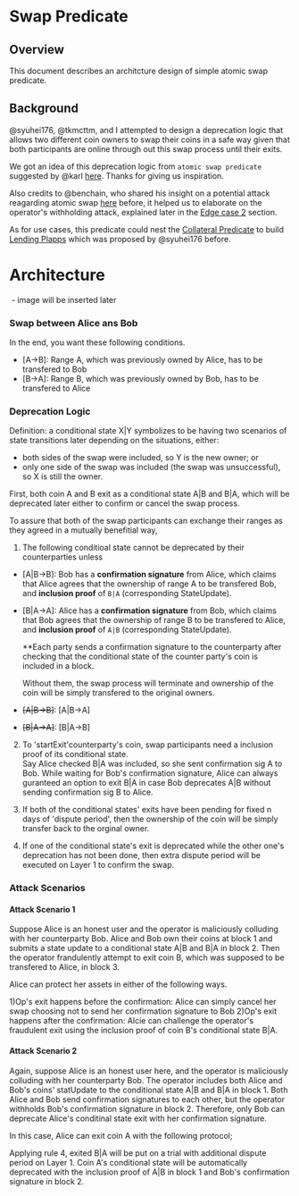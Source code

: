 Swap Predicate   
=====

## Overview
This document describes an architcture design of simple atomic swap predicate.

## Background

@syuhei176, @tkmcttm, and I attempted to design a deprecation logic that allows two different coin owners to swap their coins in a safe way given that both participants are online through out this swap process until their exits. 

  We got an idea of this deprecation logic from `atomic swap predicate` suggested by @karl [here](https://plasma.build/t/a-question-about-verify-deprecation/41/3). Thanks for giving us inspiration.  

Also credits to @benchain, who shared his insight on a potential attack reagarding atomic swap [here](https://plasma.build/t/fast-finality-predicate/79/4) before, it helped us to elaborate on the operator's withholding attack, explained later in the [Edge case 2]() section. 
  
As for use cases, this predicate could nest the [Collateral Predicate](https://hackmd.io/@yuriko/Sy0VQFneH#Collateral-predicate) to build [Lending Plapps](https://hackmd.io/@yuriko/Sy0VQFneH#Lending-Plapp) which was proposed by @syuhei176 before.


# Architecture
![]() - image will be inserted later

### **Swap between Alice ans Bob**
In the end, you want these following conditions. 
- [A->B]: Range A, which was previously owned by Alice, has to be transfered to Bob 
- [B->A]: Range B, which was previously owned by Bob, has to be transfered to Alice

### **Deprecation Logic** 
Definition: a conditional state X|Y symbolizes to be having two scenarios of state transitions later depending on the situations, either:

- both sides of the swap were included, so Y is the new owner; or
- only one side of the swap was included (the swap was unsuccessful), so X is still the owner. 

First, both coin A and B exit as a conditional state A|B and B|A, which will be deprecated later either to confirm or cancel the swap process.  

To assure that both of the swap participants can exchange their ranges as they agreed in a mutually benefitial way, 

1. The following conditioal state cannot be deprecated  by their counterparties unless   

- [A|B->B]: Bob has a **confirmation signature** from Alice, which claims that Alice agrees that the ownership of range A to be transfered Bob, and **inclusion proof** of `B|A` (corresponding StateUpdate).
- [B|A->A]: Alice has a **confirmation signature** from Bob, which claims that Bob agrees that the ownership of range B to be transfered to Alice, and **inclusion proof** of `A|B` (corresponding StateUpdate).

    **Each party sends a confirmation signature to the counterparty after checking that the conditional state of the counter party's coin is included in a block. 

    Without them, the swap process will terminate and ownership of the coin will be simply transfered to the original owners. 

- ~~[A|B->B]~~: [A|B->A]
- ~~[B|A->A]~~: [B|A->B]

2. To 'startExit'counterparty's coin, swap participants need a inclusion proof of its conditional state.  
Say Alice checked B|A was included, so she sent confirmation sig A to Bob. While waiting for Bob's confirmation signature, Alice can always guranteed an option to exit B|A in case Bob deprecates A|B without sending confirmation sig B to Alice. 

3. If both of the conditional states' exits have been pending for fixed n days of 'dispute period', then the ownership of the coin will be simply transfer back to the orginal owner. 

4. If one of the conditional state's exit is deprecated while the other one's deprecation has not been done, then extra dispute period will be executed on Layer 1 to confirm the swap.

### **Attack Scenarios** 

#### Attack Scenario 1
Suppose Alice is an honest user and the operator is maliciously colluding with her counterparty Bob. Alice and Bob own their coins at block 1 and submits a state update to a conditional state A|B and B|A in block 2. Then the operator frandulently attempt to exit coin B, which was supposed to be transfered to Alice, in block 3. 

Alice can protect her assets in either of the following ways. 

1)Op's exit happens before the confirmation: Alice can simply cancel her swap choosing not to send her confirmation signature to Bob 
2)Op's exit happens after the confirmation: Alcie can challenge the operator's fraudulent exit using the inclusion proof of coin B's conditional state B|A. 
 

#### Attack Scenario 2
Again, suppose Alice is an honest user here, and the operator is maliciously colluding with her counterparty Bob.
The operator includes both Alice and Bob's coins' statUpdate to the conditional state A|B and B|A in block 1. Both Alice and Bob send confirmation signatures to each other, but the operator withholds Bob's confirmation signature in block 2. Therefore, only Bob can deprecate Alice's conditinal state exit with her confirmation signature.  

In this case, Alice can exit coin A with the following protocol; 

Applying rule 4, exited B|A will be put on a trial with additional dispute period on Layer 1. Coin A's conditional state will be automatically deprecated with the inclusion proof of A|B in block 1 and Bob's confirmation signature in block 2.   
